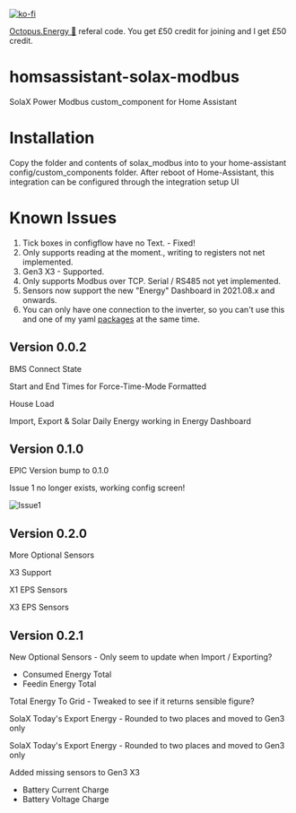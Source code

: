 [![ko-fi](https://www.ko-fi.com/img/githubbutton_sm.svg)](https://ko-fi.com/V7V51QQOL)

[Octopus.Energy 🐙](https://share.octopus.energy/wise-boar-813) referal code. You get £50 credit for joining and I get £50 credit.

# homsassistant-solax-modbus
SolaX Power Modbus custom_component for Home Assistant

# Installation
Copy the folder and contents of solax_modbus into to your home-assistant config/custom_components folder.
After reboot of Home-Assistant, this integration can be configured through the integration setup UI

# Known Issues

1. Tick boxes in configflow have no Text. - Fixed!
2. Only supports reading at the moment., writing to registers not net implemented.
3. Gen3 X3 - Supported.
4. Only supports Modbus over TCP. Serial / RS485 not yet implemented.
5. Sensors now support the new "Energy" Dashboard in 2021.08.x and onwards.
6. You can only have one connection to the inverter, so you can't use this and one of my yaml [packages](https://github.com/wills106/homeassistant-config/tree/master/packages) at the same time.

## Version 0.0.2

BMS Connect State

Start and End Times for Force-Time-Mode Formatted

House Load

Import, Export & Solar Daily Energy working in Energy Dashboard

## Version 0.1.0

EPIC Version bump to 0.1.0

Issue 1 no longer exists, working config screen!

![Issue1](https://github.com/wills106/homsassistant-solax-modbus/blob/main/images/issue1b.PNG)


## Version 0.2.0

More Optional Sensors

X3 Support

X1 EPS Sensors

X3 EPS Sensors

## Version 0.2.1

New Optional Sensors - Only seem to update when Import / Exporting?
- Consumed Energy Total
- Feedin Energy Total

Total Energy To Grid - Tweaked to see if it returns sensible figure?

SolaX Today's Export Energy - Rounded to two places and moved to Gen3 only

SolaX Today's Export Energy - Rounded to two places and moved to Gen3 only

Added missing sensors to Gen3 X3
- Battery Current Charge
- Battery Voltage Charge